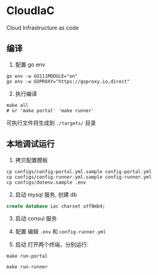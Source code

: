 CloudIaC
================
Cloud Infrastructure as code

## 编译
1. 配置 go env
```
go env -w GO111MODULE="on" 
go env -w GOPROXY="https://goproxy.io,direct"
```

2. 执行编译
```
make all 
# or 'make portal' 'make runner'
```
可执行文件将生成到 `./targets/` 目录

## 本地调试运行
1. 拷贝配置模板
```
cp configs/config-portal.yml.sample config-portal.yml
cp configs/config-runner.yml.sample config-runner.yml
cp configs/dotenv.sample .env
```

2. 启动 mysql 服务, 创建 db
```sql
create database iac charset utf8mb4;
```

3. 启动 consul 服务

4. 配置 
编辑 `.env` 和 `config-runner.yml`

5. 启动
打开两个终端，分别运行:
```
make run-portal
```

```
make run-runner
```

